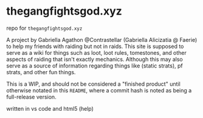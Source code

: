 # thegangfightsgod.xyz
repo for `thegangfightsgod.xyz`

A project by Gabriella Agathon @Contrastellar (Gabriella Alicizatia @ Faerie) to help my friends with raiding but not in raids. This site is supposed to serve as a wiki for things such as loot, loot rules, tomestones, and other aspects of raiding that isn't exactly mechanics. Although this may also serve as a source of information regarding things like (static strats), pf strats, and other fun things.

This is a WIP, and should not be considered a "finished product" until otherwise notated in this `README`, where a commit hash is noted as being a full-release version.

written in vs code and html5 (help)